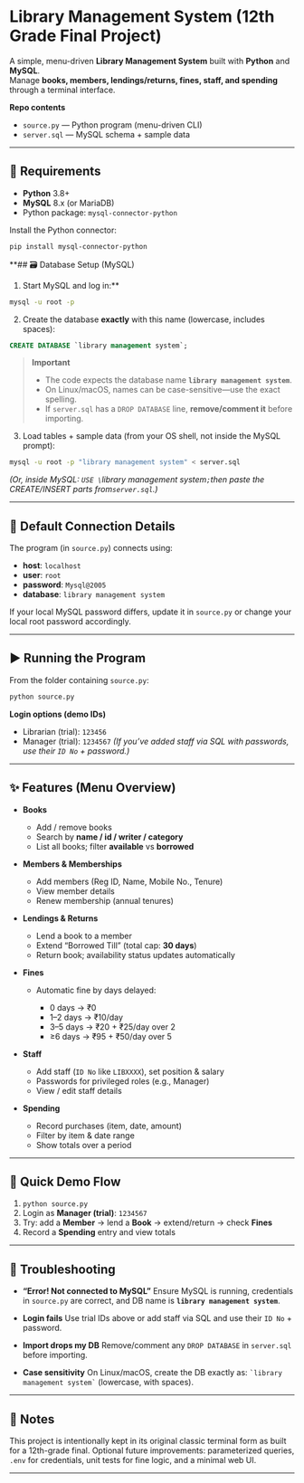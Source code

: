 # Library Management System (12th Grade Final Project)

A simple, menu-driven **Library Management System** built with **Python** and **MySQL**.  
Manage **books, members, lendings/returns, fines, staff, and spending** through a terminal interface.

**Repo contents**
- `source.py` — Python program (menu-driven CLI)
- `server.sql` — MySQL schema + sample data

---

## 🧰 Requirements
- **Python** 3.8+
- **MySQL** 8.x (or MariaDB)
- Python package: `mysql-connector-python`

Install the Python connector:
```bash
pip install mysql-connector-python

```
**## 🗃️ Database Setup (MySQL)

1. Start MySQL and log in:**

```bash
mysql -u root -p
```

2. Create the database **exactly** with this name (lowercase, includes spaces):

```sql
CREATE DATABASE `library management system`;
```

> **Important**
>
> * The code expects the database name **`library management system`**.
> * On Linux/macOS, names can be case-sensitive—use the exact spelling.
> * If `server.sql` has a `DROP DATABASE` line, **remove/comment it** before importing.

3. Load tables + sample data (from your OS shell, not inside the MySQL prompt):

```bash
mysql -u root -p "library management system" < server.sql
```

*(Or, inside MySQL: `USE \`library management system`;`then paste the CREATE/INSERT parts from`server.sql`.)*

---

## 🔌 Default Connection Details

The program (in `source.py`) connects using:

* **host**: `localhost`
* **user**: `root`
* **password**: `Mysql@2005`
* **database**: `library management system`

If your local MySQL password differs, update it in `source.py` or change your local root password accordingly.

---

## ▶️ Running the Program

From the folder containing `source.py`:

```bash
python source.py
```

**Login options (demo IDs)**

* Librarian (trial): `123456`
* Manager (trial): `1234567`
  *(If you’ve added staff via SQL with passwords, use their `ID No` + password.)*

---

## ✨ Features (Menu Overview)

* **Books**

  * Add / remove books
  * Search by **name / id / writer / category**
  * List all books; filter **available** vs **borrowed**

* **Members & Memberships**

  * Add members (Reg ID, Name, Mobile No., Tenure)
  * View member details
  * Renew membership (annual tenures)

* **Lendings & Returns**

  * Lend a book to a member
  * Extend “Borrowed Till” (total cap: **30 days**)
  * Return book; availability status updates automatically

* **Fines**

  * Automatic fine by days delayed:

    * 0 days → ₹0
    * 1–2 days → ₹10/day
    * 3–5 days → ₹20 + ₹25/day over 2
    * ≥6 days → ₹95 + ₹50/day over 5

* **Staff**

  * Add staff (`ID No` like `LIBXXXX`), set position & salary
  * Passwords for privileged roles (e.g., Manager)
  * View / edit staff details

* **Spending**

  * Record purchases (item, date, amount)
  * Filter by item & date range
  * Show totals over a period

---

## 🧪 Quick Demo Flow

1. `python source.py`
2. Login as **Manager (trial)**: `1234567`
3. Try: add a **Member** → lend a **Book** → extend/return → check **Fines**
4. Record a **Spending** entry and view totals

---

## 🐞 Troubleshooting

* **“Error! Not connected to MySQL”**
  Ensure MySQL is running, credentials in `source.py` are correct, and DB name is **`library management system`**.

* **Login fails**
  Use trial IDs above or add staff via SQL and use their `ID No` + password.

* **Import drops my DB**
  Remove/comment any `DROP DATABASE` in `server.sql` before importing.

* **Case sensitivity**
  On Linux/macOS, create the DB exactly as: `` `library management system` `` (lowercase, with spaces).

---

## 📄 Notes

This project is intentionally kept in its original classic terminal form as built for a 12th-grade final.
Optional future improvements: parameterized queries, `.env` for credentials, unit tests for fine logic, and a minimal web UI.

---

